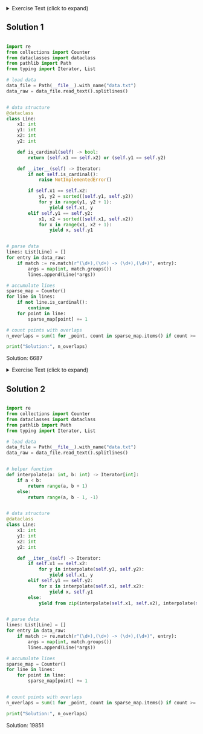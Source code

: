 <details><summary>Exercise Text (click to expand)</summary>

<article class="day-desc"><h2>--- Day 5: Hydrothermal Venture ---</h2><p>You come across a field of <a href="https://en.wikipedia.org/wiki/Hydrothermal_vent" target="_blank">hydrothermal vents</a> on the ocean floor! These vents constantly produce large, opaque clouds, so it would be best to avoid them if possible.</p>
<p>They tend to form in <em>lines</em>; the submarine helpfully produces a list of nearby <span title="Maybe they're Bresenham vents.">lines of vents</span> (your puzzle input) for you to review. For example:</p>
<pre><code>0,9 -&gt; 5,9
8,0 -&gt; 0,8
9,4 -&gt; 3,4
2,2 -&gt; 2,1
7,0 -&gt; 7,4
6,4 -&gt; 2,0
0,9 -&gt; 2,9
3,4 -&gt; 1,4
0,0 -&gt; 8,8
5,5 -&gt; 8,2
</code></pre>
<p>Each line of vents is given as a line segment in the format <code>x1,y1 -&gt; x2,y2</code> where <code>x1</code>,<code>y1</code> are the coordinates of one end the line segment and <code>x2</code>,<code>y2</code> are the coordinates of the other end. These line segments include the points at both ends. In other words:</p>
<ul>
<li>An entry like <code>1,1 -&gt; 1,3</code> covers points <code>1,1</code>, <code>1,2</code>, and <code>1,3</code>.</li>
<li>An entry like <code>9,7 -&gt; 7,7</code> covers points <code>9,7</code>, <code>8,7</code>, and <code>7,7</code>.</li>
</ul>
<p>For now, <em>only consider horizontal and vertical lines</em>: lines where either <code>x1 = x2</code> or <code>y1 = y2</code>.</p>
<p>So, the horizontal and vertical lines from the above list would produce the following diagram:</p>
<pre><code>.......1..
..1....1..
..1....1..
.......1..
.112111211
..........
..........
..........
..........
222111....
</code></pre>
<p>In this diagram, the top left corner is <code>0,0</code> and the bottom right corner is <code>9,9</code>. Each position is shown as <em>the number of lines which cover that point</em> or <code>.</code> if no line covers that point. The top-left pair of <code>1</code>s, for example, comes from <code>2,2 -&gt; 2,1</code>; the very bottom row is formed by the overlapping lines <code>0,9 -&gt; 5,9</code> and <code>0,9 -&gt; 2,9</code>.</p>
<p>To avoid the most dangerous areas, you need to determine <em>the number of points where at least two lines overlap</em>. In the above example, this is anywhere in the diagram with a <code>2</code> or larger - a total of <code><em>5</em></code> points.</p>
<p>Consider only horizontal and vertical lines. <em>At how many points do at least two lines overlap?</em></p>
</article>

</details>

## Solution 1

```python

import re
from collections import Counter
from dataclasses import dataclass
from pathlib import Path
from typing import Iterator, List

# load data
data_file = Path(__file__).with_name("data.txt")
data_raw = data_file.read_text().splitlines()


# data structure
@dataclass
class Line:
    x1: int
    y1: int
    x2: int
    y2: int

    def is_cardinal(self) -> bool:
        return (self.x1 == self.x2) or (self.y1 == self.y2)

    def __iter__(self) -> Iterator:
        if not self.is_cardinal():
            raise NotImplementedError()

        if self.x1 == self.x2:
            y1, y2 = sorted((self.y1, self.y2))
            for y in range(y1, y2 + 1):
                yield self.x1, y
        elif self.y1 == self.y2:
            x1, x2 = sorted((self.x1, self.x2))
            for x in range(x1, x2 + 1):
                yield x, self.y1


# parse data
lines: List[Line] = []
for entry in data_raw:
    if match := re.match(r"(\d+),(\d+) -> (\d+),(\d+)", entry):
        args = map(int, match.groups())
        lines.append(Line(*args))

# accumulate lines
sparse_map = Counter()
for line in lines:
    if not line.is_cardinal():
        continue
    for point in line:
        sparse_map[point] += 1

# count points with overlaps
n_overlaps = sum(1 for _point, count in sparse_map.items() if count >= 2)

print("Solution:", n_overlaps)


```

Solution: 6687



<details><summary>Exercise Text (click to expand)</summary>

<article class="day-desc"><h2 id="part2">--- Part Two ---</h2><p>Unfortunately, considering only horizontal and vertical lines doesn't give you the full picture; you need to also consider <em>diagonal lines</em>.</p>
<p>Because of the limits of the hydrothermal vent mapping system, the lines in your list will only ever be horizontal, vertical, or a diagonal line at exactly 45 degrees. In other words:</p>
<ul>
<li>An entry like <code>1,1 -&gt; 3,3</code> covers points <code>1,1</code>, <code>2,2</code>, and <code>3,3</code>.</li>
<li>An entry like <code>9,7 -&gt; 7,9</code> covers points <code>9,7</code>, <code>8,8</code>, and <code>7,9</code>.</li>
</ul>
<p>Considering all lines from the above example would now produce the following diagram:</p>
<pre><code>1.1....11.
.111...2..
..2.1.111.
...1.2.2..
.112313211
...1.2....
..1...1...
.1.....1..
1.......1.
222111....
</code></pre>
<p>You still need to determine <em>the number of points where at least two lines overlap</em>. In the above example, this is still anywhere in the diagram with a <code>2</code> or larger - now a total of <code><em>12</em></code> points.</p>
<p>Consider all of the lines. <em>At how many points do at least two lines overlap?</em></p>
</article>

</details>

## Solution 2

```python

import re
from collections import Counter
from dataclasses import dataclass
from pathlib import Path
from typing import Iterator, List

# load data
data_file = Path(__file__).with_name("data.txt")
data_raw = data_file.read_text().splitlines()


# helper function
def interpolate(a: int, b: int) -> Iterator[int]:
    if a < b:
        return range(a, b + 1)
    else:
        return range(a, b - 1, -1)


# data structure
@dataclass
class Line:
    x1: int
    y1: int
    x2: int
    y2: int

    def __iter__(self) -> Iterator:
        if self.x1 == self.x2:
            for y in interpolate(self.y1, self.y2):
                yield self.x1, y
        elif self.y1 == self.y2:
            for x in interpolate(self.x1, self.x2):
                yield x, self.y1
        else:
            yield from zip(interpolate(self.x1, self.x2), interpolate(self.y1, self.y2))


# parse data
lines: List[Line] = []
for entry in data_raw:
    if match := re.match(r"(\d+),(\d+) -> (\d+),(\d+)", entry):
        args = map(int, match.groups())
        lines.append(Line(*args))

# accumulate lines
sparse_map = Counter()
for line in lines:
    for point in line:
        sparse_map[point] += 1


# count points with overlaps
n_overlaps = sum(1 for _point, count in sparse_map.items() if count >= 2)

print("Solution:", n_overlaps)


```

Solution: 19851

